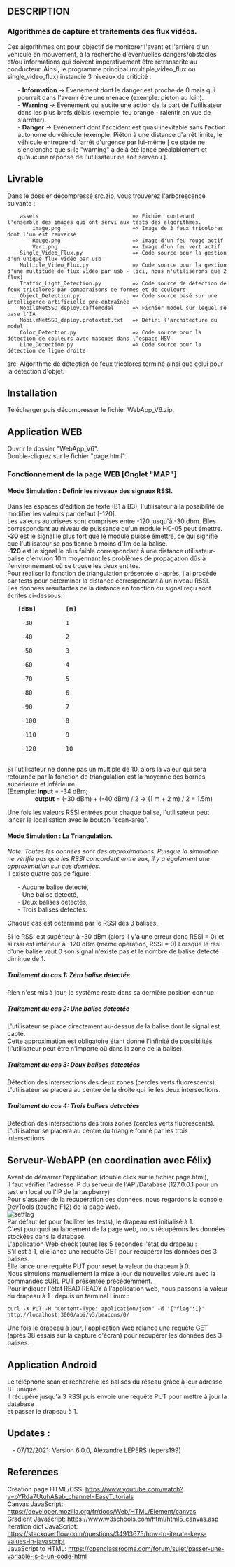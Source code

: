 ## DESCRIPTION
### Algorithmes de capture et traitements des flux vidéos.</br>
Ces algorithmes ont pour objectif de monitorer l'avant et l'arrière d'un véhicule en mouvement, à la recherche d'éventuelles dangers/obstacles et/ou informations qui doivent impérativement être retranscrite au conducteur. Ainsi, le programme principal (multiple_video_flux ou single_video_flux) instancie 3 niveaux de criticité :</br>
<ul>
  - <strong>Information</strong> -> Evenement dont le danger est proche de 0 mais qui pourrait dans l'avenir être une menace (exemple: pieton au loin).</br>
  - <strong>Warning</strong> -> Evénement qui sucite une action de la part de l'utilisateur dans les plus brefs délais (exemple: feu orange - ralentir en vue de s'arrêter).</br>
  - <strong>Danger</strong> -> Evénement dont l'accident est quasi inevitable sans l'action autonome du véhicule (exemple: Piéton à une distance d'arrêt limite, le véhicule entreprend l'arrêt d'urgence par lui-même [ ce stade ne s'enclenche que si le "warning" a déjà été lancé préalablement et qu'aucune réponse de l'utilisateur ne soit servenu ].</br>
</ul>

## Livrable
Dans le dossier décompressé src.zip, vous trouverez l'arborescence suivante :
```
    assets                              => Fichier contenant l'ensemble des images qui ont servi aux tests des algorithmes.
        image.png                       => Image de 3 feux tricolores dont l'un est renversé
        Rouge.png                       => Image d'un feu rouge actif
        Vert.png                        => Image d'un feu vert actif
    Single_Video_Flux.py                => Code source pour la gestion d'un unique flux vidéo par usb
    Multiple_Video_Flux.py              => Code source pour la gestion d'une multitude de flux vidéo par usb - (ici, nous n'utiliserons que 2 flux)
    Traffic_Light_Detection.py          => Code source de détection de feux tricolores par comparaisons de formes et de couleurs
    Object_Detection.py                 => Code source basé sur une intelligence artificielle pré-entraînée
    MobileNetSSD_deploy.caffemodel      => Fichier model sur lequel se base l'IA
    MobileNetSSD_deploy.protoxtxt.txt   => Défini l'architecture du model
    Color_Detection.py                  => Code source pour la détection de couleurs avec masques dans l'espace HSV
    Line_Detection.py                   => Code source pour la détection de ligne droite
``` 
src: Algorithme de détection de feux tricolores terminé ainsi que celui pour la détection d'objet.</br>

## Installation
Télécharger puis décompresser le fichier WebApp_V6.zip.</br>

## Application WEB
Ouvrir le dossier "WebApp_V6".</br>
Double-cliquez sur le fichier "page.html".</br>

### Fonctionnement de la page WEB [Onglet "MAP"]
#### Mode Simulation : Définir les niveaux des signaux RSSI.</br>
Dans les espaces d'édition de texte (B1 à B3), l'utilisateur à la possibilité de modifier les valeurs par défaut [-120].</br>
Les valeurs autorisées sont comprises entre -120 jusqu'à -30 dbm. Elles correspondant au niveau de puissance qu'un module HC-05 peut émettre.</br>
<strong>-30</strong> est le signal le plus fort que le module puisse émettre, ce qui signifie que l'utilisateur se positionne à moins d'1m de la balise.</br>
<strong>-120</strong> est le signal le plus faible correspondant à une distance utilisateur-balise d'environ 10m moyennant les problèmes de propagation dûs à l'environnement où se trouve les deux entités.</br>
Pour réaliser la fonction de triangulation présentée ci-après, j'ai procédé par tests pour déterminer la distance correspondant à un niveau RSSI.</br>
Les données résultantes de la distance en fonction du signal reçu sont écrites ci-dessous:</br>

<ul>
  <pre>
<strong>[dBm]        [m]</strong></br>
 -30         1</br>
 -40         2</br>
 -50         3</br>
 -60         4</br>
 -70         5</br>
 -80         6</br>
 -90         7</br>
 -100        8</br>
 -110        9</br>
 -120        10
   </pre>
</ul>

Si l'utilisateur ne donne pas un multiple de 10, alors la valeur qui sera retournée par la fonction de triangulation est la moyenne des bornes supérieure et inférieure.</br> (Exemple: <strong>input</strong> = -34 dBm; </br> &nbsp;  &nbsp;  &nbsp;  &nbsp;  &nbsp;  &nbsp; &nbsp;  &nbsp; <strong>output</strong> = (-30 dBm) + (-40 dBm) / 2 -> (1 m + 2 m) / 2 = 1.5m)</br>

Une fois les valeurs RSSI entrées pour chaque balise, l'utilisateur peut lancer la localisation avec le bouton "scan-area".

#### Mode Simulation : La Triangulation.</br>
_Note: Toutes les données sont des approximations. Puisque la simulation ne vérifie pas que les RSSI concordent entre eux, il y a également une approximation sur ces données._</br>
Il existe quatre cas de figure:
<ul>
  - Aucune balise detecté,</br>
  - Une balise detecté,</br>
  - Deux balises detectés,</br>
  - Trois balises detectés.</br>
</ul>
Chaque cas est determiné par le RSSI des 3 balises.

Si le RSSI est supérieur à -30 dBm (alors il y'a une erreur donc RSSI = 0) et si rssi est inférieur à -120 dBm (même opération, RSSI = 0)
Lorsque le rssi d'une balise vaut 0 son signal n'existe pas et le nombre de balise detecté diminue de 1.

##### Traitement du cas 1: Zéro balise detectée </br>
Rien n'est mis à jour, le système reste dans sa dernière position connue.</br>

##### Traitement du cas 2: Une balise detectée </br>
L'utilisateur se place directement au-dessus de la balise dont le signal est capté.</br>
Cette approximation est obligatoire étant donné l'infinité de possibilités (l'utilisateur peut être n'importe où dans la zone de la balise).</br>

##### Traitement du cas 3: Deux balises detectées </br>
Détection des intersections des deux zones (cercles verts fluorescents).</br>
L'utilisateur se placera au centre de la droite qui lie les deux intersections.</br>

##### Traitement du cas 4: Trois balises detectées </br>
Détection des intersections des trois zones (cercles verts fluorescents).</br>
L'utilisateur se placera au centre du triangle formé par les trois intersections.</br>

## Serveur-WebAPP (en coordination avec Félix)
Avant de démarrer l'application (double click sur le fichier page.html),</br>
il faut vérifier l'adresse IP du serveur de l'API/Database (127.0.0.1 pour un test en local ou l'IP de la raspberry)</br>
Pour s'assurer de la récupération des données, nous regardons la console DevTools (touche F12) de la page Web.</br>
![setflag](https://user-images.githubusercontent.com/92402906/143230502-82cc5493-3866-4f65-9338-8d064d4c5c6a.jpg)</br>
Par défaut (et pour faciliter les tests), le drapeau est initialisé à 1.</br>
C'est pourquoi au lancement de la page web, nous récupérons les données stockées dans la database.</br>
L'application Web check toutes les 5 secondes l'état du drapeau :</br>
S'il est à 1, elle lance une requête GET pour récupérer les données des 3 balises.</br>
Elle lance une requête PUT pour reset la valeur du drapeau à 0.</br>
Nous simulons manuellement la mise à jour de nouvelles valeurs avec la commandes cURL PUT présentée précédemment.</br>
Pour indiquer l'état READ READY à l'application web, nous passons la valeur du drapeau à 1 : depuis un terminal Linux :
```
curl -X PUT -H "Content-Type: application/json" -d '{"flag":1}' http://localhost:3000/api/v3/beacons/0/
```
Une fois le drapeau à jour, l'application Web relance une requête GET (après 38 essais sur la capture d'écran) pour récupérer les données des 3 balises.</br>

## Application Android
Le téléphone scan et recherche les balises du réseau grâce à leur adresse BT unique.</br>
Il récupère jusqu'à 3 RSSI puis envoie une requête PUT pour mettre à jour la database</br>
et passer le drapeau à 1.</br>

## Updates :
&nbsp;&nbsp;&nbsp;- 07/12/2021: Version 6.0.0, Alexandre LEPERS (lepers199)

## References
Création page HTML/CSS: https://www.youtube.com/watch?v=oYRda7UtuhA&ab_channel=EasyTutorials</br>
Canvas JavaScript: https://developer.mozilla.org/fr/docs/Web/HTML/Element/canvas</br>
Gradient Javascript: https://www.w3schools.com/html/html5_canvas.asp</br>
Iteration dict JavaScript: https://stackoverflow.com/questions/34913675/how-to-iterate-keys-values-in-javascript</br>
JavaScript to HTML: https://openclassrooms.com/forum/sujet/passer-une-variable-js-a-un-code-html
